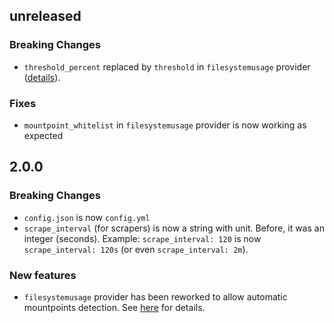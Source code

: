 ## unreleased
### Breaking Changes
- `threshold_percent` replaced by `threshold` in `filesystemusage` provider ([details](README.md#filesystemusage)).
### Fixes
- `mountpoint_whitelist` in `filesystemusage` provider is now working as expected

## 2.0.0
### Breaking Changes
- `config.json` is now  `config.yml`
- `scrape_interval` (for scrapers) is now a string with unit. Before, it was an integer (seconds). Example: `scrape_interval: 120` is now `scrape_interval: 120s` (or  even `scrape_interval: 2m`).
### New features
- `filesystemusage` provider has been reworked to allow automatic mountpoints detection. See [here](#filesystemusage) for details.